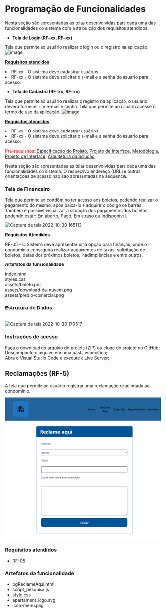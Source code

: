 # Programação de Funcionalidades

Nesta seção são apresentadas as telas desenvolvidas para cada uma das funcionalidades do sistema com a atribuição dos requisitos atendidos.

- **Tela de Login (RF–xx, RF–xx)**

Tela que permite ao usuário realizar o login ou o registro na aplicação.
![image](https://user-images.githubusercontent.com/8716603/198911146-1f354a68-2d74-4d25-bbb1-9b9367532a17.png)

<u>**Requisitos atendidos**</u>

<li>RF-xx - O sistema deve cadastrar usuários.</li>
<li>RF-xx - O sistema deve solicitar o e-mail e a senha do usuario para acesso.</li>


- **Tela de Cadastro (RF–xx, RF–xx)**

Tela que permite ao usuário realizar o registro na aplicação, o usuário devera fornecer um e-mail e senha.
Tela que permite ao usuário acesse o termo de uso da aplicação.
![image](https://user-images.githubusercontent.com/8716603/198911515-7c73ab9e-4730-4c9f-8c4a-c18fb2be5699.png)


<u>**Requisitos atendidos**</u>

<li>RF-xx - O sistema deve cadastrar usuários.</li>
<li>RF-xx - O sistema deve solicitar o e-mail e a senha do usuario para acesso.</li>



<span style="color:red">Pré-requisitos: <a href="2-Especificação do Projeto.md"> Especificação do Projeto</a></span>, <a href="3-Projeto de Interface.md"> Projeto de Interface</a>, <a href="4-Metodologia.md"> Metodologia</a>, <a href="3-Projeto de Interface.md"> Projeto de Interface</a>, <a href="5-Arquitetura da Solução.md"> Arquitetura da Solução</a>

Nesta seção são apresentadas as telas desenvolvidas para cada uma das funcionalidades do sistema. O respectivo endereço (URL) e outras orientações de acesso não são apresentadas na sequência.

<h3> Tela de Financeiro </h3>

Tela que permite ao condômino ter acesso aos boletos, podendo realizar o pagamento do mesmo, após baixa-lo e adquirir o código de barras. Também é possivel visualizar a situação dos pagamentos dos boletos, podendo estar: Em aberto, Pago, Em atraso ou Indisponível.

![Captura de tela 2022-10-30 165113](https://user-images.githubusercontent.com/105026101/198900986-37445d7c-d393-489b-9d03-2662e4ae4abd.png)

<b> Requisitos Atendidos </b>

RF-05 - O Sistema deve apresentar uma opção para finanças, onde o condomínio conseguirá realizar pagamentos de taxas, solicitação de boletos, datas dos próximos boletos, inadimplências e entre outros.

<b> Artefatos da funcionalidade </b>

index.html <br>
styles.css <br>
assets/boleto.png <br>
assets/download-da-nuvem.png <br> 
assets/predio-comercial.png

<b><h3> Estrutura de Dados </b></h3>  
![Captura de tela 2022-10-30 170517](https://user-images.githubusercontent.com/105026101/198901496-0cc5807c-65f4-462a-bc5e-3ca4d991cfe1.png)

<b> <h3> Instruções de acesso </b> </h3>

Faça o download do arquivo do projeto (ZIP) ou clone do projeto no GitHub;<br>
Descompacte o arquivo em uma pasta específica;<br>
Abra o Visual Studio Code e execute o Live Server;


## Reclamações (RF-5)

A tela que permite ao usuário registrar uma reclamação relacionada ao condomínio.

![print da tela de reclamação](img/print_tela_reclame_aqui.png)

### Requisitos atendidos
- RF-05


### Artefatos da funcionalidade
- pgReclameAqui.html
- script_pesquisa.js
- style.css
- apartament_logo.svg
- icon-menu.png


  

